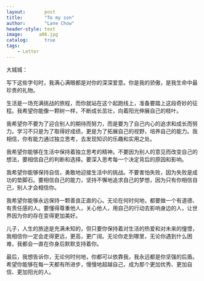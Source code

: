 ```yaml
---
layout:       post
title:        "To my son"
author:       "Lane Chow"
header-style: text
image: 		a06.jpg
catalog:      true
tags:
    - Letter
---
```


大城城：

写下这些字句时，我满心满眼都是对你的深深爱意。你是我的骄傲，是我生命中最珍贵的礼物。

生活是一场充满挑战的旅程，而你就站在这个起跑线上，准备要踏上这段奇妙的征程。我希望你能像一颗树一样，不断成长茁壮，向着阳光伸展自己的枝叶。

我希望你不要为了迎合别人的期待而努力，而是要为了自己内心的追求和成长而努力。学习不只是为了取得好成绩，更是为了拓展自己的视野，培养自己的能力。我相信，你有能力通过独立思考，去发现知识的乐趣和实用之处。

我希望你能够在生活中保持着独立思考的精神。不要因为别人的意见而改变自己的想法，要相信自己的判断和选择。要深入思考每一个决定背后的原因和影响。

我希望你能够保持自信，勇敢地迎接生活中的挑战。不要害怕失败，因为失败是成功的垫脚石。要相信自己的能力，坚持不懈地追求自己的梦想，因为只有你相信自己，别人才会相信你。

我希望你能够永远保持一颗善良正直的心。无论在何时何地，都要做一个有道德、有责任感的人。要懂得尊重他人，关心他人，用自己的行动去影响身边的人，让世界因为你的存在变得更加美好。

儿子，人生的旅途是充满未知的，但只要你保持着对生活的热爱和对未来的憧憬，我相信你一定会走得更远，更高，更广阔。无论你走到哪里，无论你遇到什么困难，我都会一直在你身后默默支持着你。

最后，我想告诉你，无论何时何地，你都可以依靠我，我永远都是你坚强的后盾。希望你能够在每一天都有所进步，慢慢地超越自己，成为那个更加优秀、更加自信、更加阳光的人。
